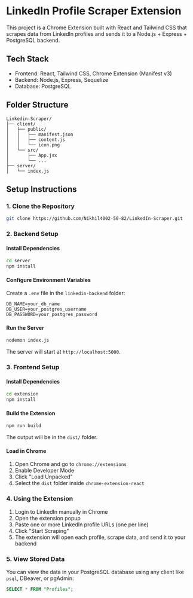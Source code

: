 # LinkedIn Profile Scraper Extension

This project is a Chrome Extension built with React and Tailwind CSS that scrapes data from LinkedIn profiles and sends it to a Node.js + Express + PostgreSQL backend.

## Tech Stack

- Frontend: React, Tailwind CSS, Chrome Extension (Manifest v3)
- Backend: Node.js, Express, Sequelize
- Database: PostgreSQL

## Folder Structure

```
Linkedin-Scraper/
├── client/  
│   ├── public/
│   │   ├── manifest.json
│   │   ├── content.js
│   │   └── icon.png
│   └── src/
│       ├── App.jsx
│       └── ...
├── server/        
│   └── index.js

````

## Setup Instructions

### 1. Clone the Repository

```bash
git clone https://github.com/Nikhil4002-50-82/LinkedIn-Scraper.git
````

### 2. Backend Setup

#### Install Dependencies

```bash
cd server
npm install
```

#### Configure Environment Variables

Create a `.env` file in the `linkedin-backend` folder:

```
DB_NAME=your_db_name
DB_USER=your_postgres_username
DB_PASSWORD=your_postgres_password
```

#### Run the Server

```bash
nodemon index.js
```

The server will start at `http://localhost:5000`.

### 3. Frontend Setup

#### Install Dependencies

```bash
cd extension
npm install
```

#### Build the Extension

```bash
npm run build
```

The output will be in the `dist/` folder.

#### Load in Chrome

1. Open Chrome and go to `chrome://extensions`
2. Enable Developer Mode
3. Click "Load Unpacked"
4. Select the `dist` folder inside `chrome-extension-react`

### 4. Using the Extension

1. Login to LinkedIn manually in Chrome
2. Open the extension popup
3. Paste one or more LinkedIn profile URLs (one per line)
4. Click "Start Scraping"
5. The extension will open each profile, scrape data, and send it to your backend

### 5. View Stored Data

You can view the data in your PostgreSQL database using any client like `psql`, DBeaver, or pgAdmin:

```sql
SELECT * FROM "Profiles";
```

